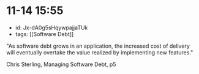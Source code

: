 # 11-14 15:55
* id: Jx-dA0g5sHqywpajjaTUk
* tags: [[Software Debt]]

"As software debt grows in an application, the increased cost of delivery will eventually overtake the value realized by implementing new features."

Chris Sterling, Managing Software Debt, p5